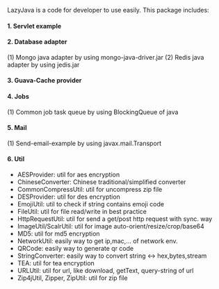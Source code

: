 LazyJava is a code for developer to use easily. This package includes:

#### 1. Servlet example

#### 2. Database adapter 
(1) Mongo java adapter by using mongo-java-driver.jar 
(2) Redis java adapter by using jedis.jar

#### 3. Guava-Cache provider

#### 4. Jobs 
(1) Common job task queue by using BlockingQueue of java

#### 5. Mail 
(1) Send-email-example by using javax.mail.Transport

#### 6. Util
 + AESProvider: util for aes encryption
 + ChineseConverter: Chinese traditional/simplified converter
 + CommonCompressUtil: util for uncompress zip file
 + DESProvider: util for des encryption
 + EmojiUtil: util to check if string contains emoji code
 + FileUtil: util for file read/write in best practice
 + HttpRequestUtil: util for send a get/post http request with sync. way
 + ImageUtil/ScalrUtil: util for image auto-orient/resize/crop/base64
 + MD5: util for md5 encryption
 + NetworkUtil: easily way to get ip,mac,... of network env.
 + QRCode: easily way to generate qr code
 + StringConverter: easily way to convert string <-> hex,bytes,stream
 + TEA: util for tea encryption
 + URLUtil: util for url, like download, getText, query-string of url
 + Zip4jUtil, Zipper, ZipUtil: util for zip file
